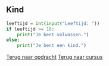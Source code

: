 ## Kind

```python
leeftijd = int(input("Leeftijd: "))
if leeftijd >= 18:
    print("Je bent volwassen.")
else:
    print("Je bent een kind.")
```

[Terug naar opdracht](/taken/kind.html)
[Terug naar cursus](/12_else.html)